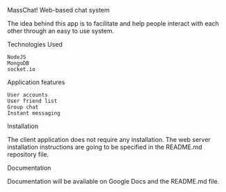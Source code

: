 MassChat! Web-based chat system

The idea behind this app is to facilitate and help people interact with each other through an easy to use system.

Technologies Used

    NodeJS
    MongoDB
    socket.io

Application features

    User accounts
    User friend list
    Group chat
    Instant messaging

Installation

The client application does not require any installation. The web server installation instructions are going to be specified in the README.md repository file.

Documentation

Documentation will be available on Google Docs and the README.md file.